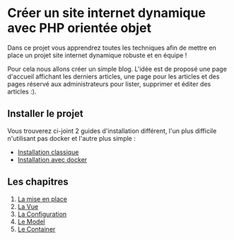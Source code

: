 # Créer un site internet dynamique avec PHP orientée objet

Dans ce projet vous apprendrez toutes les techniques afin de mettre
en place un projet site internet dynamique robuste et en équipe !

Pour cela nous allons créer un simple blog. L'idée est de proposé
une page d'accueil affichant les derniers articles, une page pour les
articles et des pages réservé aux administrateurs pour lister, supprimer et
éditer des articles :).

## Installer le projet

Vous trouverez ci-joint 2 guides d'installation différent, l'un plus
difficile n'utilisant pas docker et l'autre plus simple :

- [Installation classique](./assets/cours/installation-classque.md)
- [Installation avec docker](./assets/cours/installation-docker.md)

## Les chapitres

1. [La mise en place](./assets/cours/mise-en-place.md)
2. [La Vue](./assets/cours/vue.md)
3. [La Configuration](./assets/cours/configuration.md)
4. [Le Model](./assets/cours/model.md)
5. [Le Container](./assets/cours/container.md)
